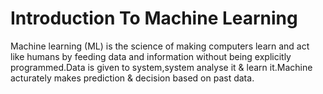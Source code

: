 # Introduction To Machine Learning

Machine learning (ML) is the science of making computers learn and act like humans by feeding data and information without being explicitly programmed.Data is given to system,system analyse it & learn it.Machine acturately makes prediction & decision based on past data.

